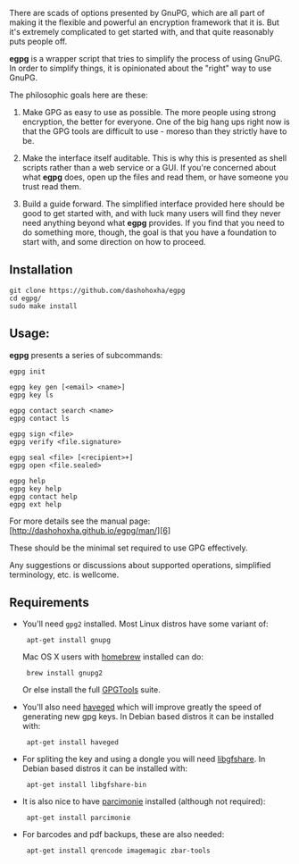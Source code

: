 There are scads of options presented by GnuPG, which are all part of
making it the flexible and powerful an encryption framework that it
is. But it's extremely complicated to get started with, and that quite
reasonably puts people off.

**egpg** is a wrapper script that tries to simplify the process of
using GnuPG. In order to simplify things, it is opinionated about the
"right" way to use GnuPG.

The philosophic goals here are these:

1. Make GPG as easy to use as possible. The more people using strong
   encryption, the better for everyone. One of the big hang ups right
   now is that the GPG tools are difficult to use - moreso than they
   strictly have to be.

2. Make the interface itself auditable. This is why this is presented
   as shell scripts rather than a web service or a GUI. If you're
   concerned about what **egpg** does, open up the files and read
   them, or have someone you trust read them.

3. Build a guide forward. The simplified interface provided here
   should be good to get started with, and with luck many users will
   find they never need anything beyond what **egpg** provides. If you
   find that you need to do something more, though, the goal is that
   you have a foundation to start with, and some direction on how to
   proceed.


## Installation

    git clone https://github.com/dashohoxha/egpg
    cd egpg/
    sudo make install

## Usage:

**egpg** presents a series of subcommands:

    egpg init

    egpg key gen [<email> <name>]
    egpg key ls

    egpg contact search <name>
    egpg contact ls

    egpg sign <file>
    egpg verify <file.signature>

    egpg seal <file> [<recipient>+]
    egpg open <file.sealed>

    egpg help
    egpg key help
    egpg contact help
    egpg ext help

For more details see the manual page: [http://dashohoxha.github.io/egpg/man/][6]

These should be the minimal set required to use GPG effectively.

Any suggestions or discussions about supported operations, simplified
terminology, etc. is wellcome.


## Requirements

 - You'll need `gpg2` installed. Most Linux distros have some variant
   of:

        apt-get install gnupg

   Mac OS X users with [homebrew][1] installed can do:

        brew install gnupg2

   Or else install the full [GPGTools][2] suite.

 - You'll also need [haveged][3] which will improve greatly the speed
   of generating new gpg keys. In Debian based distros it can be
   installed with:

        apt-get install haveged

 - For spliting the key and using a dongle you will need [libgfshare][4].
   In Debian based distros it can be installed with:

        apt-get install libgfshare-bin

 - It is also nice to have [parcimonie][5] installed (although not
   required):

        apt-get install parcimonie

 - For barcodes and pdf backups, these are also needed:

        apt-get install qrencode imagemagic zbar-tools


[1]: http://brew.sh/
[2]: https://gpgtools.org/
[3]: http://www.issihosts.com/haveged/
[4]: http://www.digital-scurf.org/software/libgfshare
[5]: https://gaffer.ptitcanardnoir.org/intrigeri/code/parcimonie/
[6]: http://dashohoxha.github.io/egpg/man/

